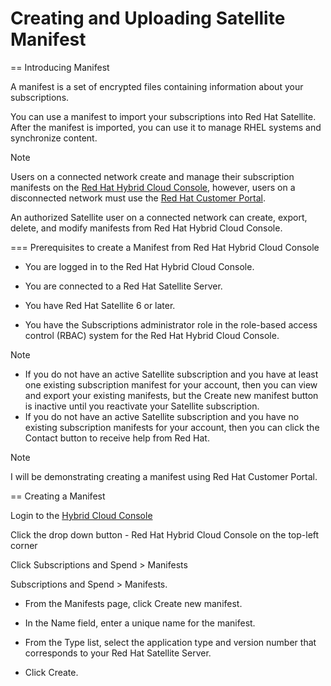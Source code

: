# Creating and Uploading Satellite Manifest

== Introducing Manifest

A manifest is a set of encrypted files containing information about your subscriptions.

You can use a manifest to import your subscriptions into Red Hat Satellite. After the manifest is imported, you can use it to manage RHEL systems and synchronize content.

> [!NOTE]
> Users on a connected network create and manage their subscription manifests on the [Red Hat Hybrid Cloud Console](https://console.redhat.com), however, users on a disconnected network must use the [Red Hat Customer Portal](https://access.redhat.com).

An authorized Satellite user on a connected network can create, export, delete, and modify manifests from Red Hat Hybrid Cloud Console.

=== Prerequisites to create a Manifest from Red Hat Hybrid Cloud Console

- You are logged in to the Red Hat Hybrid Cloud Console.

- You are connected to a Red Hat Satellite Server.

- You have Red Hat Satellite 6 or later.

- You have the Subscriptions administrator role in the role-based access control (RBAC) system for the Red Hat Hybrid Cloud Console.

> [!NOTE]
> - If you do not have an active Satellite subscription and you have at least one existing subscription manifest for your account, then you can view and export your existing manifests, but the Create new manifest button is inactive until you reactivate your Satellite subscription.
> - If you do not have an active Satellite subscription and you have no existing subscription manifests for your account, then you can click the Contact button to receive help from Red Hat.

> [!NOTE]
> I will be demonstrating creating a manifest using Red Hat Customer Portal.

== Creating a Manifest 

Login to the [Hybrid Cloud Console](https://console.redhat.com)

Click the drop down button - Red Hat Hybrid Cloud Console on the top-left corner

Click Subscriptions and Spend > Manifests

Subscriptions and Spend > Manifests.

- From the Manifests page, click Create new manifest.

- In the Name field, enter a unique name for the manifest.

- From the Type list, select the application type and version number that corresponds to your Red Hat Satellite Server.

- Click Create.
